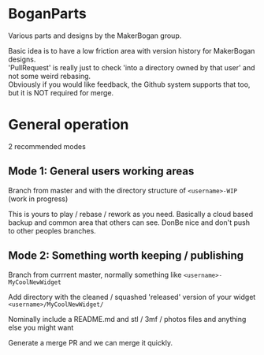 # BoganParts
Various parts and designs by the MakerBogan group.

Basic idea is to have a low friction area with version history for MakerBogan designs.  
'PullRequest' is really just to check 'into a directory owned by that user' and not some weird rebasing.  
Obviously if you would like feedback, the Github system supports that too, but it is NOT required for merge.

# General operation
2 recommended modes

## Mode 1: General users working areas
Branch from master and with the directory structure of ```<username>-WIP``` (work in progress)

This is yours to play / rebase / rework as you need.  Basically a cloud based backup and common area that others can see.  DonBe nice and don't push to other peoples branches.

## Mode 2: Something worth keeping / publishing
Branch from currrent master, normally something like ```<username>-MyCoolNewWidget```

Add directory with the cleaned / squashed 'released' version of your widget
```<username>/MyCoolNewWidget/```

Nominally include a README.md and stl / 3mf / photos files and anything else you might want

Generate a merge PR and we can merge it quickly.
